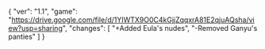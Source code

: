 {
  "ver": "1.1",
  "game": "https://drive.google.com/file/d/1YIWTX9O0C4kGjjZqqxrA81E2qjuAQsha/view?usp=sharing",
  "changes": [
    "+Added Eula's nudes",
    "-Removed Ganyu's panties"
  ]
}
